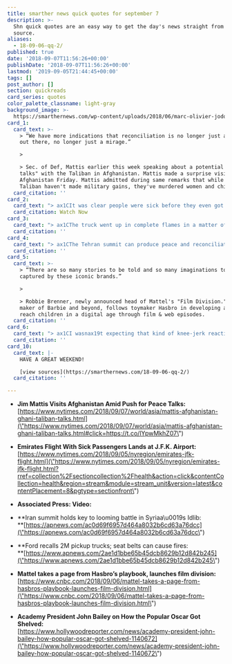 ```yaml
---
title: smarther news quick quotes for september 7
description: >-
  Shn quick quotes are an easy way to get the day's news straight from the
  source.
aliases:
  - 18-09-06-qq-2/
published: true
date: '2018-09-07T11:56:26+00:00'
publishDate: '2018-09-07T11:56:26+00:00'
lastmod: '2019-09-05T21:44:45+00:00'
tags: []
post_author: []
section: quickreads
card_series: quotes
color_palette_classname: light-gray
background_image: >-
  https://smarthernews.com/wp-content/uploads/2018/06/marc-olivier-jodoin-239619-unsplash-scaled.jpg
card_1:
  card_text: >-
    > “We have more indications that reconciliation is no longer just a shimmer
    out there, no longer just a mirage.”

    > 

    > Sec. of Def, Mattis earlier this week speaking about a potential "peace
    talks" with the Taliban in Afghanistan. Mattis made a surprise visit to
    Afghanistan Friday. Mattis admitted during same remarks that while the
    Taliban haven't made military gains, they've murdered women and children.
  card_citation: ''
card_2:
  card_text: "> ax1CIt was clear people were sick before they even got on the plane, so much so that I asked the stewardess for a mask.”n> n> Erin Sykes, a passenger on an Emirates flight from Dubai to NYC. 106 of the 516 passengers had flu-like symptoms on the flight; 10 taken to local hospitals. Two other plane crews, landing in Philly from overseas, complained of sick passengers; no one was hospitalized. Flu season unofficially starts in October.nn[Watch Now](https://www.youtube.com/embed/ba1ihuT9uOU?enablejsapi=1&autoplay=1&rel=0)"
  card_citation: Watch Now
card_3:
  card_text: "> ax1CThe truck went up in complete flames in a matter of minutes and is a complete loss.ax1Dn> n> A complaint from a driver to the National Highway Traffic Safety Administration as reported by the Associated Press. The driver reported a fire under the seat belt of a Ford F-150. Ford decided to recall nearly 2 million of their popular truck to fix this apparent defect."
  card_citation: ''
card_4:
  card_text: "> ax1CThe Tehran summit can produce peace and reconciliation in Syria or it can deepen the mess created by endless bouts of violence mainly instigated by the Assad regime.ax1Dn> n> Ilnur Cevik, a senior adviser to President Erdogan of Turkey. The leaders of Turkey, Russia and Iran will meet in Tehran to discuss the Syrian war and an attack on a northern city of 3 million people called "Idlib." Some suggest this could be the last major offensive before Syria's Assad regime can claim military victory in the civil war."
  card_citation: ''
card_5:
  card_text: >-
    > “There are so many stories to be told and so many imaginations to be
    captured by these iconic brands.”

    > 

    > Robbie Brenner, newly announced head of Mattel's "Film Division." Mattel,
    maker of Barbie and beyond, follows toymaker Hasbro in developing a way to
    reach children in a digital age through film & web episodes.
  card_citation: ''
card_6:
  card_text: "> ax1CI wasnax19t expecting that kind of knee-jerk reaction… these are the same people who have also criticized the Academy for being quote unquote irrelevant and not actually addressing the taste of people that go to the movies.”n> n> John Bailey, President, Academy of Motion Picture Arts and Sciences, the group behind the Academy Awards after deciding to postpone a new "popular film" award category announced just a few weeks ago."
  card_citation: ''
card_10:
  card_text: |-
    HAVE A GREAT WEEKEND!

    [view sources](https://smarthernews.com/18-09-06-qq-2/)
  card_citation: ''

---
```

*   **Jim Mattis Visits Afghanistan Amid Push for Peace Talks:**  
    [https://www.nytimes.com/2018/09/07/world/asia/mattis-afghanistan-ghani-taliban-talks.html](\"https://www.nytimes.com/2018/09/07/world/asia/mattis-afghanistan-ghani-taliban-talks.html#click=https://t.co/lYpwMkhZ07\")
*   **Emirates Flight With Sick Passengers Lands at J.F.K. Airport:**  
    [https://www.nytimes.com/2018/09/05/nyregion/emirates-jfk-flight.html](\"https://www.nytimes.com/2018/09/05/nyregion/emirates-jfk-flight.html?rref=collection%2Fsectioncollection%2Fhealth&action=click&contentCollection=health&region=stream&module=stream_unit&version=latest&contentPlacement=8&pgtype=sectionfront\")
*   **Associated Press: Video:**

*   **Iran summit holds key to looming battle in Syriaa\\u0019s Idlib:  
    **[https://apnews.com/ac0d69f6957d464a8032b6cd63a76dcc](\"https://apnews.com/ac0d69f6957d464a8032b6cd63a76dcc\")
*   **Ford recalls 2M pickup trucks; seat belts can cause fires:  
    **[https://www.apnews.com/2ae1d1bbe65b45dcb8629b12d842b245](\"https://www.apnews.com/2ae1d1bbe65b45dcb8629b12d842b245\")
*   **Mattel takes a page from Hasbro’s playbook, launches film division:**  
    [https://www.cnbc.com/2018/09/06/mattel-takes-a-page-from-hasbros-playbook-launches-film-division.html](\"https://www.cnbc.com/2018/09/06/mattel-takes-a-page-from-hasbros-playbook-launches-film-division.html\")
*   **Academy President John Bailey on How the Popular Oscar Got Shelved:**  
    [https://www.hollywoodreporter.com/news/academy-president-john-bailey-how-popular-oscar-got-shelved-1140672](\"https://www.hollywoodreporter.com/news/academy-president-john-bailey-how-popular-oscar-got-shelved-1140672\")